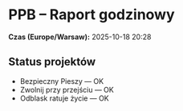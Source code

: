 # PPB – Raport godzinowy
**Czas (Europe/Warsaw):** 2025-10-18 20:28

## Status projektów
- Bezpieczny Pieszy — OK
- Zwolnij przy przejściu — OK
- Odblask ratuje życie — OK


